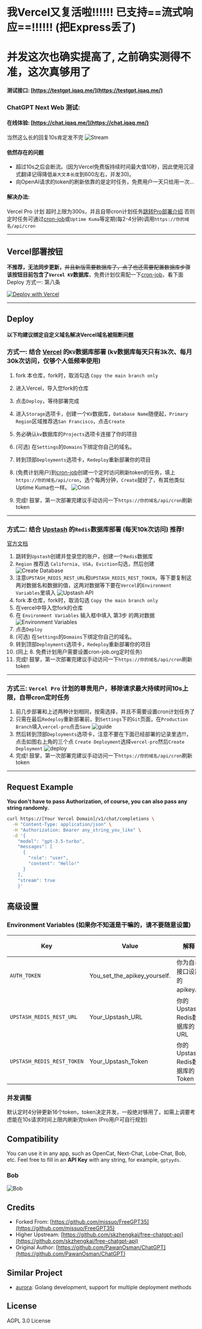 # 我Vercel又复活啦!!!!!! 已支持==流式响应==!!!!!! (把Express丢了)
# 并发这次也确实提高了, 之前确实测得不准，这次真够用了
#### 测试接口: [https://testgpt.iqaq.me/](https://testgpt.iqaq.me/)
### ChatGPT Next Web 测试: 
#### 在线体验: [https://chat.iqaq.me/](https://chat.iqaq.me/)
当然这么长的回复10s肯定发不完
![Stream](./img/Stream.gif)
#### 依然存在的问题
- 超过10s之后会断流。(因为Vercel免费版持续时间最大值10秒，因此使用沉浸式翻译记得降低`最大文本长度`到600左右，并发30)。
- 向OpenAI请求的token的刷新依靠的是定时任务，免费用户一天只给用一次...
#### 解决办法:
Vercel Pro 计划 超时上限为300s，并且自带cron计划任务[跳转Pro部署介绍](#3-vercel-pro-计划的尊贵用户移除请求最大持续时间10s上限)
否则定时任务可通过[cron-job](https://console.cron-job.org/)或`Uptime Kuma`等定期(每2-4分钟)调用`https://你的域名/api/cron`

---------------------
## Vercel部署按钮 
**不推荐，无法同步更新，**~~并且新版需要数据库了，点了也还需要配置数据库步骤~~ **该按钮目前包含了`Vercel KV`数据库**，免费计划仅需配一下[cron-job](https://console.cron-job.org/)，看下面Deploy 方式一: 第八条

[![Deploy with Vercel](https://vercel.com/button)](https://vercel.com/new/clone?repository-url=https%3A%2F%2Fgithub.com%2Fcliouo%2FFreeGPT35-Vercel&skippable-integrations=1&stores=[{"type":"kv"}])



--------------------

## Deploy
#### 以下均建议绑定自定义域名解决Vercel域名被阻断问题
### 方式一: 结合 [Vercel](https://vercel.com/) 的`KV`数据库部署 (kv数据库每天只有3k次、每月30k次访问，仅够个人低频率使用)
1. fork 本仓库，fork时，取消勾选 `Copy the main branch only`
2. 进入Vercel，导入您fork的仓库
3. 点击`Deploy`，等待部署完成
4. 进入`Storage`选项卡，创建一个`KV`数据库，`Database Name`随便起，`Primary Region`区域推荐选`San Francisco`，点击`Create`
5. 务必确认`kv`数据库的`Projects`选项卡连接了你的项目
6. (可选) 在`Settings`的`Domains`下绑定你自己的域名。
7. 转到顶部`Deployments`选项卡，`Redeploy`重新部署你的项目

8. (免费计划用户)到[cron-job](https://console.cron-job.org/)创建一个定时访问刷新token的任务，填上`https://你的域名/api/cron`，选个每两分钟，`Create`就好了，有其他类似Uptime Kuma也一样。
![Cron](./img/cron.png)
9. 完成! 鼓掌，第一次部署完建议手动访问一下`https://你的域名/api/cron`刷新token

--------------------

### 方式二: 结合 [Upstash](https://upstash.com/) 的`Redis`数据库部署 (每天10k次访问) 推荐!
[官方文档](https://upstash.com/docs/redis/overall/getstarted)
1. 跳转到`Upstash`创建并登录您的账户，创建一个`Redis`数据库
2. `Region` 推荐选 `California, USA`，`Eviction`勾选，然后创建
![Create Database](./img/2db.png)
3. 注意`UPSTASH_REDIS_REST_URL`和`UPSTASH_REDIS_REST_TOKEN`，等下要复制这两对数据名和数据的值，这两对数据等下要在`Vercel`的`Environment Variables`里填入
![Upstash API](./img/3upstashapi.png)
4. fork 本仓库，fork时，取消勾选 `Copy the main branch only`
5. 在vercel中导入您fork的仓库
6. 在 `Environment Variables` 输入框中填入 第3步 的两对数据
![Environment Variables](./img/6environment.png)
7. 点击`Deploy`
8. (可选) 在`Settings`的`Domains`下绑定你自己的域名。
9. 转到顶部`Deployments`选项卡，`Redeploy`重新部署你的项目
10. (同上 8. 免费计划用户需要设置cron-job.org定时任务)
11. 完成! 鼓掌，第一次部署完建议手动访问一下`https://你的域名/api/cron`刷新token

--------------------

### 方式三: `Vercel Pro` 计划的尊贵用户，移除请求最大持续时间10s上限，自带cron定时任务
1. 前几步部署和上述两种计划相同，按需选择，并且不需要设置cron计划任务了
2. 只需在最后`Redeploy`重新部署前，到`Settings`下的`Git`页面，在`Production Branch`填入`vercel-pro`点击`Save`
![guide](./img/guide.png)
3. 然后转到顶部`Deployments`选项卡，注意不要在下面已经部署的记录里选!!!，点击如图右上角的三个点 `Create Deployment`选择`vercel-pro`然后`Create Deployment`
![deploy](./img/deploy.png)
4. 完成! 鼓掌，第一次部署完建议手动访问一下`https://你的域名/api/cron`刷新token

--------------------

## Request Example

**You don't have to pass Authorization, of course, you can also pass any string randomly.**

```bash
curl https://[Your Vercel Domain]/v1/chat/completions \
  -H "Content-Type: application/json" \
  -H "Authorization: Bearer any_string_you_like" \
  -d '{
    "model": "gpt-3.5-turbo",
    "messages": [
      {
        "role": "user",
        "content": "Hello!"
      }
    ],
    "stream": true
    }'
```
## 高级设置
### Environment Variables (如果你不知道是干嘛的，请不要随意设置)

| Key                       | Value                         | 解释                                          | 要求  |
|---------------------------|-------------------------------|-----------------------------------------------|-------|
| `AUTH_TOKEN`              | You_set_the_apikey_yourself.  | 你为自己接口设置的apikey。                      | 可选  |
| `UPSTASH_REDIS_REST_URL`  | Your_Upstash_URL              | 你的Upstash Redis数据库的URL                   | 可选   |
| `UPSTASH_REDIS_REST_TOKEN`| Your_Upstash_Token            | 你的Upstash Redis数据库的Token                 | 可选   |
### 并发调整
默认定时4分钟更新16个token，token决定并发，一般绝对够用了，如需上调要考虑能在10s请求时间上限内刷新完token (Pro用户可自行规划)
## Compatibility

You can use it in any app, such as OpenCat, Next-Chat, Lobe-Chat, Bob, etc. Feel free to fill in an **API Key** with any string, for example, `gptyyds`.

### Bob
![Bob](./img/bob.png)

## Credits
- Forked From: [https://github.com/missuo/FreeGPT35](https://github.com/missuo/FreeGPT35)
- Higher Upstream: [https://github.com/skzhengkai/free-chatgpt-api](https://github.com/skzhengkai/free-chatgpt-api)
- Original Author: [https://github.com/PawanOsman/ChatGPT](https://github.com/PawanOsman/ChatGPT)
## Similar Project

- [aurora](https://github.com/aurora-develop/aurora): Golang development, support for multiple deployment methods
## License
AGPL 3.0 License
